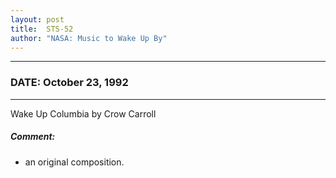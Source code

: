 ```yaml
---
layout: post
title:  STS-52
author: "NASA: Music to Wake Up By"
---
```


----
### DATE: October 23, 1992
----
Wake Up Columbia by Crow Carroll

##### Comment:
* an original composition.
